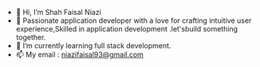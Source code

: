 - 👋 Hi, I’m Shah Faisal Niazi
- 👀 Passionate application developer with a love for crafting intuitive user experience,Skilled in application development .let'sbuild something together.
- 🌱 I’m currently learning full stack development.
- 📫 My email : niazifaisal93@gmail.com

